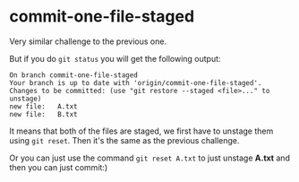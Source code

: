 # **commit-one-file-staged**
Very similar challenge to the previous one.

But if you do `git status` you will get the following output:
```
On branch commit-one-file-staged
Your branch is up to date with 'origin/commit-one-file-staged'.
Changes to be committed: (use "git restore --staged <file>..." to unstage)
new file:   A.txt
new file:   B.txt
```
It means that both of the files are staged, we first have to unstage them using `git reset`.
Then it's the same as the previous challenge.

Or you can just use the command `git reset A.txt` to just unstage **A.txt** and then you can just commit:)




